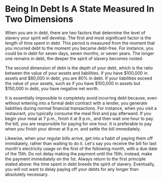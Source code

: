 # Being In Debt Is A State Measured In Two Dimensions

When you are in debt, there are two factors that determine the level of slavery your spirit will develop. The first and most significant factor is the length of time spent in debt. This period is measured from the moment that you incurred debt to the moment you became debt-free. For instance, you could be in debt for seven days, seven months, or seven years. The longer one remains in debt, the deeper the spirit of slavery becomes rooted.

The second dimension of debt is the depth of your debt, which is the ratio between the value of your assets and liabilities. If you have $100,000 in assets and $80,000 in debt, you are 80% in debt. If your liabilities exceed the value of your assets, such as if you have $100,000 in assets but $150,000 in debt, you have negative net worth.

It is essentially impossible to completely avoid incurring debt because, even without entering into a formal debt contract with a lender, you generate liabilities during normal financial transactions. For instance, when you visit a restaurant, you typically consume the meal first and pay afterward. If you begin your meal at 7 p.m., finish it at 9 p.m., and then wait one hour to pay the bill, you are responsible for paying for one hour. It is preferable to pay when you finish your dinner at 9 p.m. and settle the bill immediately.

Likewise, when your regular bills arrive, get into a habit of paying them off immidiately, rather than waiting to do it. Let's say you receive the bill for last month's electricity usage on the first of the following month, with a due date of the 15th. Do not delay making the payment until the 15th; instead, make the payment immediately on the 1st. Always return to the first principle stated above: the time spent in debt breeds the spirit of slavery. Eventually, you will not want to delay paying off your debts for any longer than absolutely necessary.
